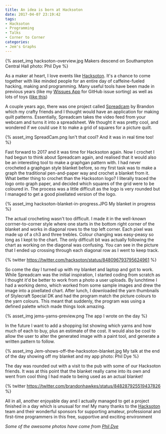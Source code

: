 ```yaml
---
title: An idea is born at Hacksoton
date: 2017-04-07 23:19:42
tags:
- Hacksoton
- Programming
- Talks
- Corner to Corner
categories:
- Jem's Graphs
---
```

{% asset_img hacksoton-overview.jpg Makers descend on Southampton Central Hall photo: Phil Dye %}

As a maker at heart, I love events like [Hacksoton](http://www.hacksoton.com). It's a chance to come together with like minded people for an entire day of caffeine-fueled hacking, making and programming. Many useful tools have been made in previous years (like my [Wissues App](http://wissues.net) for GitHub issue sorting) as well as lots of toys ([like this](https://smt.codes/post/hacksoton-3))

A couple years ago, there was one project called [Spreadcam](https://vimeo.com/127516925) by Brandon which my crafty friends and I thought would have an application for making quilt patterns. Essentially, Spreadcam takes the video feed from your webcam and turns it into a spreadsheet. We thought it was pretty cool, and wondered if we could use it to make a grid of squares for a picture quilt.

{% asset_img SpreadCam.png Isn't that cool? And it was in real time too! %}

Fast forward to 2017 and it was time for Hacksoton again. Now I crochet I had begun to think about Spreadcam again, and realised that it would also be an interesting tool to make a graphgan pattern with. I had never crocheted a graphgan style blanket before, so my first task was to make a graph the traditional pen-and-paper way and crochet a blanket from it. What better thing to crochet than the Hacksoton logo? I literally traced the logo onto graph paper, and decided which squares of the grid were to be coloured in. The process was a little difficult as the logo is very rounded but I managed to get a good pixellated version of the logo.

{% asset_img hacksoton-blanket-in-progress.JPG My blanket in progress %}

The actual crocheting wasn't too difficult. I made it in the well-known corrner-to-corner style where one starts in the bottom right corner of the blanket and works in diagonal rows to the top left corner. Each pixel was made up of a ch3 and three trebles. Colour changing was easy-peasy so long as I kept to the chart. The only difficult bit was actually following the chart as working on the diagonal was confusing. You can see in the picture that I ended up crossing through each diagonal row as I went to keep track.

{% twitter https://twitter.com/hacksoton/status/848096793795624961 %}

So come the day I turned up with my blanket and laptop and got to work. While Spreadcam was the initial inspiration, I started coding from scratch as I thought it'd be better to work from a photo a user uploads. By lunchtime I had a working demo, which worked from some sample images and drew the image into a pixellated chart. After lunch, I downloaded the yarn thumbnails of Stylecraft Special DK and had the program match the picture colours to the yarn colours. This meant that suddenly, the program was using a defined palette which made things look amazing.

{% asset_img jems-yarns-preview.png The app I wrote on the day %}

In the future I want to add a shopping list showing which yarns and how much of each to buy, plus an estimate of the cost. It would also be cool to allow the user to alter the generated image with a paint tool, and generate a written pattern to follow.

{% asset_img Jem-shows-off-the-hacksoton-blanket.jpg My talk at the end of the day showing off my blanket and my app photo: Phil Dye %}

The day was rounded out with a visit to the pub with some of our Hacksoton friends. It was at this point that the blanket really came into its own and went from cool thing I had made to being used as an actual blanket!

{% twitter https://twitter.com/brandonhawkes/status/848287925519437826 %}

All in all, another enjoyable day and I actually managed to get a project finished in a day which is unusual for me! My many thanks to the [Hacksoton](www.hacksoton.com) team and their wonderful sponsors for supporting amateur, professional and first-time programmers in this free, supportive and exciting environment <i class="fa fa-heart" />

<div class="footnote">Some of the awesome photos have come from <a href="https://www.flickr.com/photos/phildye/sets/72157679087098043/">Phil Dye</a></div>
